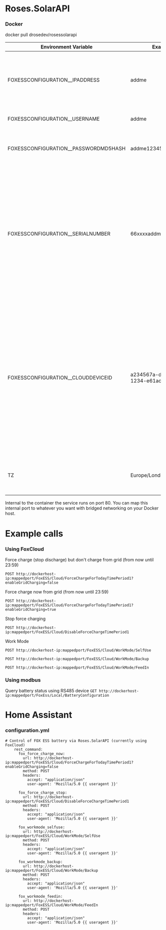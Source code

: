 # Roses.SolarAPI

### Docker
docker pull drosedev/rosessolarapi

| Environment Variable | Example | Description |
|--|--|--|
| FOXESSCONFIGURATION__IPADDRESS | addme | The IP address on the LAN for local USR device. Currently not used to set battery charging. |
| FOXESSCONFIGURATION__USERNAME| addme| Your FoxCloud username |
| FOXESSCONFIGURATION__PASSWORDMD5HASH | addme1234567890addme | Lower-case MD5 hash of your FoxCloud password |
| FOXESSCONFIGURATION__SERIALNUMBER | 66xxxxaddme| OPTIONAL - Your Fox inverter serial number (required for FoxCloud battery API calls). **Providing this speedsup API calls as we don't have to internally read the device list from the cloud**) |
| FOXESSCONFIGURATION__CLOUDDEVICEID | a234567a-dabc-4510-1234-e61ac52f4dv2 | OPTIONAL - Your Fox inverter device ID GUID from the address bar of Fox Cloud portal (required for FoxCloud battery API calls). **Providing this speedsup API calls as we don't have to internally read the device list from the cloud**) |
| TZ | Europe/London | Required so force charging starts at the correct local time |

Internal to the container the service runs on port 80. You can map this internal port to whatever you want with bridged networking on your Docker host.

# Example calls 
### Using FoxCloud
Force charge (stop discharge) but don't charge from grid (from now until 23:59)

`POST http://dockerhost-ip:mappedport/FoxESS/Cloud/ForceChargeForTodayTimePeriod1?enableGridCharging=false`

Force charge now from grid (from now until 23:59)

`POST http://dockerhost-ip:mappedport/FoxESS/Cloud/ForceChargeForTodayTimePeriod1?enableGridCharging=true`

Stop force charging

`POST http://dockerhost-ip:mappedport/FoxESS/Cloud/DisableForceChargeTimePeriod1`

Work Mode

`POST http://dockerhost-ip:mappedport/FoxESS/Cloud/WorkMode/SelfUse`

`POST http://dockerhost-ip:mappedport/FoxESS/Cloud/WorkMode/Backup`

`POST http://dockerhost-ip:mappedport/FoxESS/Cloud/WorkMode/FeedIn`

### Using modbus
Query battery status using RS485 device
`GET http://dockerhost-ip:mappedport/FoxEss/Local/BatteryConfiguration`

# Home Assistant
### configuration.yml

    # Control of FOX ESS battery via Roses.SolarAPI (currently using FoxCloud)
        rest_command:
          fox_force_charge_now:
            url: http://dockerhost-ip:mappedport/FoxESS/Cloud/ForceChargeForTodayTimePeriod1?enableGridCharging=false
            method: POST
            headers:
              accept: "application/json"
              user-agent: 'Mozilla/5.0 {{ useragent }}'
            
          fox_force_charge_stop:
            url: http://dockerhost-ip:mappedport/FoxESS/Cloud/DisableForceChargeTimePeriod1
            method: POST
            headers:
              accept: "application/json"
              user-agent: 'Mozilla/5.0 {{ useragent }}'

          fox_workmode_selfuse:
            url: http://dockerhost-ip:mappedport/FoxESS/Cloud/WorkMode/SelfUse
            method: POST
            headers:
              accept: "application/json"
              user-agent: 'Mozilla/5.0 {{ useragent }}'

          fox_workmode_backup:
            url: http://dockerhost-ip:mappedport/FoxESS/Cloud/WorkMode/Backup
            method: POST
            headers:
              accept: "application/json"
              user-agent: 'Mozilla/5.0 {{ useragent }}'

          fox_workmode_feedin:
            url: http://dockerhost-ip:mappedport/FoxESS/Cloud/WorkMode/FeedIn
            method: POST
            headers:
              accept: "application/json"
              user-agent: 'Mozilla/5.0 {{ useragent }}'